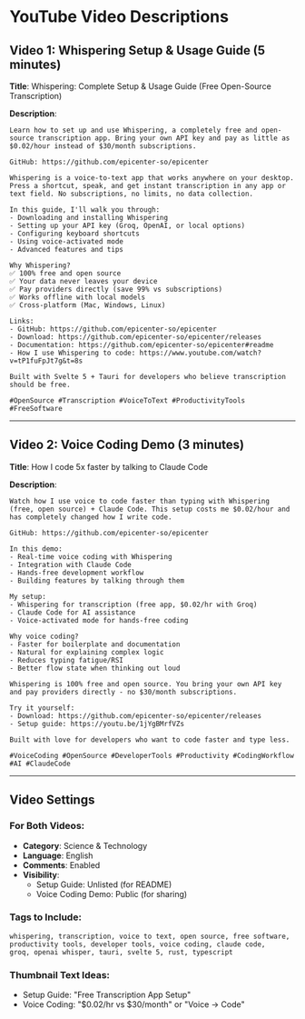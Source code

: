 # YouTube Video Descriptions

## Video 1: Whispering Setup & Usage Guide (5 minutes)

**Title**: Whispering: Complete Setup & Usage Guide (Free Open-Source Transcription)

**Description**:
```
Learn how to set up and use Whispering, a completely free and open-source transcription app. Bring your own API key and pay as little as $0.02/hour instead of $30/month subscriptions.

GitHub: https://github.com/epicenter-so/epicenter

Whispering is a voice-to-text app that works anywhere on your desktop. Press a shortcut, speak, and get instant transcription in any app or text field. No subscriptions, no limits, no data collection.

In this guide, I'll walk you through:
- Downloading and installing Whispering
- Setting up your API key (Groq, OpenAI, or local options)
- Configuring keyboard shortcuts
- Using voice-activated mode
- Advanced features and tips

Why Whispering?
✅ 100% free and open source
✅ Your data never leaves your device
✅ Pay providers directly (save 99% vs subscriptions)
✅ Works offline with local models
✅ Cross-platform (Mac, Windows, Linux)

Links:
- GitHub: https://github.com/epicenter-so/epicenter
- Download: https://github.com/epicenter-so/epicenter/releases
- Documentation: https://github.com/epicenter-so/epicenter#readme
- How I use Whispering to code: https://www.youtube.com/watch?v=tP1fuFpJt7g&t=8s

Built with Svelte 5 + Tauri for developers who believe transcription should be free.

#OpenSource #Transcription #VoiceToText #ProductivityTools #FreeSoftware
```

---

## Video 2: Voice Coding Demo (3 minutes)

**Title**: How I code 5x faster by talking to Claude Code

**Description**:
```
Watch how I use voice to code faster than typing with Whispering (free, open source) + Claude Code. This setup costs me $0.02/hour and has completely changed how I write code.

GitHub: https://github.com/epicenter-so/epicenter

In this demo:
- Real-time voice coding with Whispering
- Integration with Claude Code
- Hands-free development workflow
- Building features by talking through them

My setup:
- Whispering for transcription (free app, $0.02/hr with Groq)
- Claude Code for AI assistance
- Voice-activated mode for hands-free coding

Why voice coding?
- Faster for boilerplate and documentation
- Natural for explaining complex logic
- Reduces typing fatigue/RSI
- Better flow state when thinking out loud

Whispering is 100% free and open source. You bring your own API key and pay providers directly - no $30/month subscriptions.

Try it yourself:
- Download: https://github.com/epicenter-so/epicenter/releases
- Setup guide: https://youtu.be/1jYgBMrfVZs

Built with love for developers who want to code faster and type less.

#VoiceCoding #OpenSource #DeveloperTools #Productivity #CodingWorkflow #AI #ClaudeCode
```

---

## Video Settings

### For Both Videos:
- **Category**: Science & Technology
- **Language**: English
- **Comments**: Enabled
- **Visibility**: 
  - Setup Guide: Unlisted (for README)
  - Voice Coding Demo: Public (for sharing)

### Tags to Include:
```
whispering, transcription, voice to text, open source, free software, 
productivity tools, developer tools, voice coding, claude code, 
groq, openai whisper, tauri, svelte 5, rust, typescript
```

### Thumbnail Text Ideas:
- Setup Guide: "Free Transcription App Setup"
- Voice Coding: "$0.02/hr vs $30/month" or "Voice → Code"